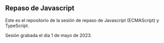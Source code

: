 ## Repaso de Javascript

Este es el repositorio de la sesión de repaso de Javascript (ECMAScript) y TypeScript.

Sesión grabada el día 1 de mayo de 2023.